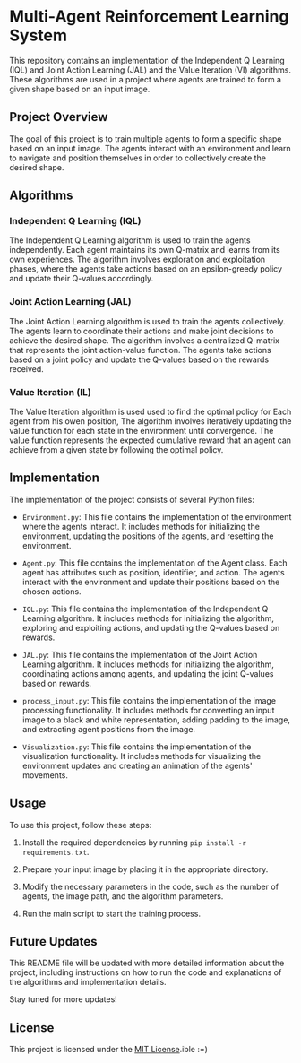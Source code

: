 # Multi-Agent Reinforcement Learning System

This repository contains an implementation of the Independent Q Learning (IQL) and Joint Action Learning (JAL) and the Value Iteration (VI) algorithms. These algorithms are used in a project where agents are trained to form a given shape based on an input image.

## Project Overview

The goal of this project is to train multiple agents to form a specific shape based on an input image. The agents interact with an environment and learn to navigate and position themselves in order to collectively create the desired shape.

## Algorithms

### Independent Q Learning (IQL)

The Independent Q Learning algorithm is used to train the agents independently. Each agent maintains its own Q-matrix and learns from its own experiences. The algorithm involves exploration and exploitation phases, where the agents take actions based on an epsilon-greedy policy and update their Q-values accordingly.

### Joint Action Learning (JAL)

The Joint Action Learning algorithm is used to train the agents collectively. The agents learn to coordinate their actions and make joint decisions to achieve the desired shape. The algorithm involves a centralized Q-matrix that represents the joint action-value function. The agents take actions based on a joint policy and update the Q-values based on the rewards received.

### Value Iteration (IL)
The Value Iteration algorithm is used used to find the optimal policy for Each agent from his owen position, The algorithm involves iteratively updating the value function for each state in the environment until convergence. The value function represents the expected cumulative reward that an agent can achieve from a given state by following the optimal policy.

## Implementation

The implementation of the project consists of several Python files:

- `Environment.py`: This file contains the implementation of the environment where the agents interact. It includes methods for initializing the environment, updating the positions of the agents, and resetting the environment.

- `Agent.py`: This file contains the implementation of the Agent class. Each agent has attributes such as position, identifier, and action. The agents interact with the environment and update their positions based on the chosen actions.

- `IQL.py`: This file contains the implementation of the Independent Q Learning algorithm. It includes methods for initializing the algorithm, exploring and exploiting actions, and updating the Q-values based on rewards.

- `JAL.py`: This file contains the implementation of the Joint Action Learning algorithm. It includes methods for initializing the algorithm, coordinating actions among agents, and updating the joint Q-values based on rewards.

- `process_input.py`: This file contains the implementation of the image processing functionality. It includes methods for converting an input image to a black and white representation, adding padding to the image, and extracting agent positions from the image.

- `Visualization.py`: This file contains the implementation of the visualization functionality. It includes methods for visualizing the environment updates and creating an animation of the agents' movements.

## Usage

To use this project, follow these steps:

1. Install the required dependencies by running `pip install -r requirements.txt`.

2. Prepare your input image by placing it in the appropriate directory.

3. Modify the necessary parameters in the code, such as the number of agents, the image path, and the algorithm parameters.

4. Run the main script to start the training process.

## Future Updates

This README file will be updated with more detailed information about the project, including instructions on how to run the code and explanations of the algorithms and implementation details.

Stay tuned for more updates!

## License

This project is licensed under the [MIT License](LICENSE).ible :=)
      




